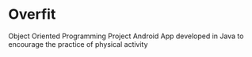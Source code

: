 # Overfit
Object Oriented Programming Project
Android App developed in Java to encourage the practice of physical activity
